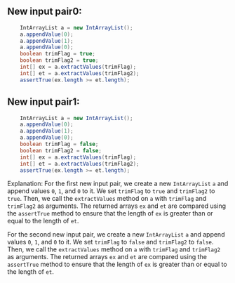 ## New input pair0:
```java
    IntArrayList a = new IntArrayList();
    a.appendValue(0);
    a.appendValue(1);
    a.appendValue(0);
    boolean trimFlag = true;
    boolean trimFlag2 = true;
    int[] ex = a.extractValues(trimFlag);
    int[] et = a.extractValues(trimFlag2);
    assertTrue(ex.length >= et.length);
```

## New input pair1:
```java
    IntArrayList a = new IntArrayList();
    a.appendValue(0);
    a.appendValue(1);
    a.appendValue(0);
    boolean trimFlag = false;
    boolean trimFlag2 = false;
    int[] ex = a.extractValues(trimFlag);
    int[] et = a.extractValues(trimFlag2);
    assertTrue(ex.length >= et.length);
```

Explanation:
For the first new input pair, we create a new `IntArrayList` `a` and append values `0`, `1`, and `0` to it. We set `trimFlag` to `true` and `trimFlag2` to `true`. Then, we call the `extractValues` method on `a` with `trimFlag` and `trimFlag2` as arguments. The returned arrays `ex` and `et` are compared using the `assertTrue` method to ensure that the length of `ex` is greater than or equal to the length of `et`.

For the second new input pair, we create a new `IntArrayList` `a` and append values `0`, `1`, and `0` to it. We set `trimFlag` to `false` and `trimFlag2` to `false`. Then, we call the `extractValues` method on `a` with `trimFlag` and `trimFlag2` as arguments. The returned arrays `ex` and `et` are compared using the `assertTrue` method to ensure that the length of `ex` is greater than or equal to the length of `et`.

